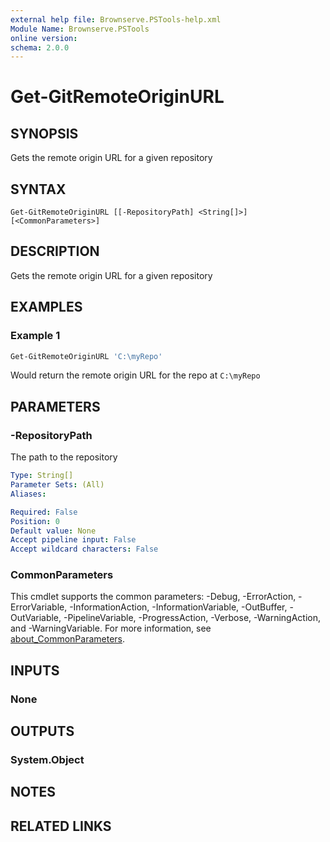 ```yaml
---
external help file: Brownserve.PSTools-help.xml
Module Name: Brownserve.PSTools
online version:
schema: 2.0.0
---
```


# Get-GitRemoteOriginURL

## SYNOPSIS

Gets the remote origin URL for a given repository

## SYNTAX

```text
Get-GitRemoteOriginURL [[-RepositoryPath] <String[]>] [<CommonParameters>]
```

## DESCRIPTION

Gets the remote origin URL for a given repository

## EXAMPLES

### Example 1

```powershell
Get-GitRemoteOriginURL 'C:\myRepo'
```

Would return the remote origin URL for the repo at `C:\myRepo`

## PARAMETERS

### -RepositoryPath

The path to the repository

```yaml
Type: String[]
Parameter Sets: (All)
Aliases:

Required: False
Position: 0
Default value: None
Accept pipeline input: False
Accept wildcard characters: False
```

### CommonParameters

This cmdlet supports the common parameters: -Debug, -ErrorAction, -ErrorVariable, -InformationAction, -InformationVariable, -OutBuffer, -OutVariable, -PipelineVariable, -ProgressAction, -Verbose, -WarningAction, and -WarningVariable. For more information, see [about_CommonParameters](http://go.microsoft.com/fwlink/?LinkID=113216).

## INPUTS

### None

## OUTPUTS

### System.Object

## NOTES

## RELATED LINKS
